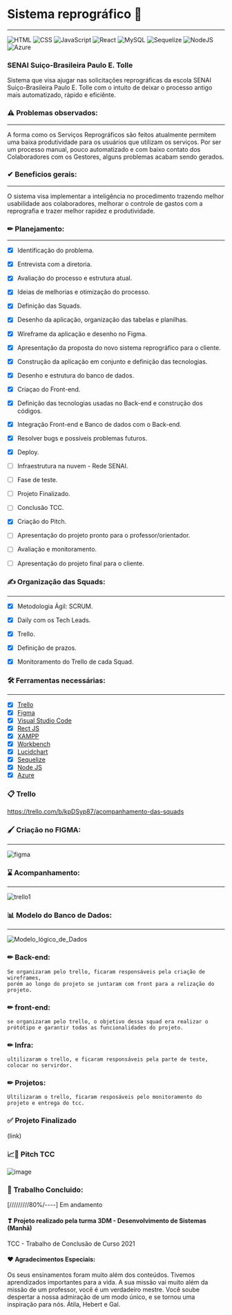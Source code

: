# Sistema reprográfico 📇
_______
![HTML](https://img.shields.io/badge/HTML5-E34F26?style=flat-square&logo=html5&logoColor=white)
![CSS](https://img.shields.io/badge/CSS-1572B6?&style=flat-square&logo=css3&logoColor=white)
![JavaScript](https://img.shields.io/badge/JavaScript-323330?style=flat-square&logo=javascript&logoColor=F7DF1E)
![React](https://img.shields.io/badge/React-20232A?style=flat-square&logo=react&logoColor=61DAFB)
![MySQL](https://img.shields.io/twitter/url?color=%234479A1&label=MySQL&logo=MySQL&logoColor=%234479A1&style=flat-square&url=https%3A%2F%2Fwww.w3schools.com%2F)
![Sequelize](https://img.shields.io/twitter/url?color=%234479A1&label=Sequelize&logo=Sequelize&logoColor=%234479A1&style=flat-square&url=https%3A%2F%2Fwww.w3schools.com%2F)
![NodeJS](https://img.shields.io/badge/Node.js-43853D?style=flat-square&logo=node.js&logoColor=white)
![Azure](https://img.shields.io/twitter/url?color=%230078D4&label=Microsoft%20Azure&logo=Microsoft%20Azure&logoColor=%230078D4&style=flat-square&url=https%3A%2F%2Fwww.w3schools.com%2F)

### SENAI Suiço-Brasileira Paulo E. Tolle

Sistema que visa ajugar nas solicitações reprográficas da escola SENAI Suiço-Brasileira Paulo E. Tolle com o intuito de deixar o processo antigo mais automatizado, rápido e eficiênte. 

### ⚠ Problemas observados:
____________________

A forma como os Serviços Reprográficos são feitos atualmente permitem uma baixa produtividade para os usuários que utilizam os serviços.
Por ser um processo manual, pouco automatizado e com baixo contato dos Colaboradores com os Gestores, alguns problemas acabam sendo gerados.

### ✔ Beneficios gerais:
____________________

O sistema visa implementar a inteligência no procedimento trazendo melhor usabilidade aos colaboradores, melhorar o controle de gastos com a reprografia e trazer melhor rapidez e produtividade.

### ✏ Planejamento:
____________________

- [x] Identificação do problema.
- [x] Entrevista com a diretoria.
- [x] Avaliação do processo e estrutura atual.
- [x] Ideias de melhorias e otimização do processo.
- [x] Definição das Squads.
- [x] Desenho da aplicação, organização das tabelas e planilhas.
- [x] Wireframe da aplicação e desenho no Figma.
- [x] Apresentação da proposta do novo sistema reprográfico para o cliente.
- [x] Construção da aplicação em conjunto e definição das tecnologias.
- [x] Desenho e estrutura do banco de dados.
- [x] Criaçao do Front-end.
- [x] Definição das tecnologias usadas no Back-end e construção dos códigos.
- [x] Integração Front-end e Banco de dados com o Back-end.
- [x] Resolver bugs e possíveis problemas futuros.
- [x] Deploy.
- [ ] Infraestrutura na nuvem - Rede SENAI.
- [ ] Fase de teste.
- [ ] Projeto Finalizado.
- [ ] Conclusão TCC. 
- [x] Criação do Pitch.
- [ ] Apresentação do projeto pronto para o professor/orientador.
- [ ] Avaliação e monitoramento.
- [ ] Apresentação do projeto final para o cliente.


### ✍ Organização das Squads:
____________________

- [x] Metodologia Ágil: SCRUM.
- [x] Daily com os Tech Leads.
- [x] Trello.
- [x] Definição de prazos.
- [x] Monitoramento do Trello de cada Squad.


### 🛠 Ferramentas necessárias:
____________________

- [x] [Trello](https://trello.com/)
- [x] [Figma](https://www.figma.com/)
- [x] [Visual Studio Code](https://code.visualstudio.com/)
- [x] [Rect JS](https://reactjs.org/)
- [x] [XAMPP](https://www.apachefriends.org/pt_br/index.html)
- [x] [Workbench](https://www.mysql.com/products/workbench/)
- [x] [Lucidchart](https://www.lucidchart.com/pages/pt)
- [x] [Sequelize](https://sequelize.org/)
- [x] [Node JS](https://nodejs.org/pt-br/download/)
- [x] [Azure](https://azure.microsoft.com/pt-br/)

### 📋 Trello

https://trello.com/b/kpDSyp87/acompanhamento-das-squads

### 🖌 Criação no FIGMA: 
____________________

![figma](https://user-images.githubusercontent.com/71906862/144080366-56e6e0cf-3cf1-414f-b491-0ced19dc3f9e.png)

### ⌛ Acompanhamento: 
____________________
![trello1](https://user-images.githubusercontent.com/71906862/144091093-608cebc9-00de-4ed4-96d4-729f2fbefcda.png)

### 📊 Modelo do Banco de Dados: 
____________________
![Modelo_lógico_de_Dados](https://user-images.githubusercontent.com/71906862/144088948-c5b68e71-54e1-4a49-932c-3f0fd66bfbdb.png)









### ✏ Back-end: 
    Se organizaram pelo trello, ficaram responsáveis pela criação de wireframes,
    porém ao longo do projeto se juntaram com front para a relização do projeto.







### ✏ front-end: 
    se organizaram pelo trello, o objetivo dessa squad era realizar o prótótipo e garantir todas as funcionalidades do projeto.






### ✏ Infra: 
    ultilizaram o trello, e ficaram responsáveis pela parte de teste, colocar no servirdor.


### ✏ Projetos: 
    Ultilizaram o trello, ficaram resposáveis pelo monitoramento do projeto e entrega do tcc.




### ✅ Projeto Finalizado

(link)


### 📈📏 Pitch TCC
![image](https://user-images.githubusercontent.com/71889111/145204542-c5c4d625-dda2-4d27-813a-94fd78996daa.png)


































### 📑 Trabalho Concluido: 
[/////////80%/----] Em andamento

#### ❣ Projeto realizado pela turma 3DM - Desenvolvimento de Sistemas (Manhã) 
TCC - Trabalho de Conclusão de Curso 2021

#### ❤ Agradecimentos Especiais: 
Os seus ensinamentos foram muito além dos conteúdos. Tivemos aprendizados importantes para a vida. A sua missão vai muito além da missão de um professor, você é um verdadeiro mestre. Você soube despertar a nossa admiração de um modo único, e se tornou uma inspiração para nós.
Átila, Hebert e Gal.

